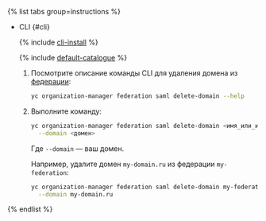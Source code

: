{% list tabs group=instructions %}

- CLI {#cli}

  {% include [cli-install](../cli-install.md) %}

  {% include [default-catalogue](../default-catalogue.md) %}

  1. Посмотрите описание команды CLI для удаления домена из [федерации](../../organization/concepts/add-federation.md):

     ```bash
     yc organization-manager federation saml delete-domain --help
     ```

  1. Выполните команду:

      ```bash
      yc organization-manager federation saml delete-domain <имя_или_идентификатор_федерации> \
        --domain <домен>
      ```

      Где `--domain` — ваш домен.

      Например, удалите домен `my-domain.ru` из федерации `my-federation`:

      ```bash
      yc organization-manager federation saml delete-domain my-federation \
        --domain my-domain.ru
      ```

{% endlist %}